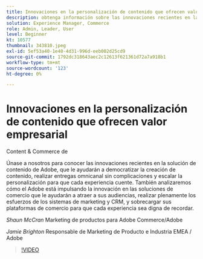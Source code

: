 ```yaml
---
title: Innovaciones en la personalización de contenido que ofrecen valor empresarial
description: obtenga información sobre las innovaciones recientes en la solución de contenido de Adobe y cómo el Adobe está impulsando la innovación en las soluciones de comercio
solution: Experience Manager, Commerce
role: Admin, Leader, User
level: Beginner
kt: 10577
thumbnail: 343810.jpeg
exl-id: 5ef53a40-1e40-4d31-996d-eeb002d25cd9
source-git-commit: 1792dc318643aec2c12613f621361d72a7a918b1
workflow-type: tm+mt
source-wordcount: '123'
ht-degree: 0%

---
```


# Innovaciones en la personalización de contenido que ofrecen valor empresarial

Content &amp; Commerce de

Únase a nosotros para conocer las innovaciones recientes en la solución de contenido de Adobe, que le ayudarán a democratizar la creación de contenido, realizar entregas omnicanal sin complicaciones y escalar la personalización para que cada experiencia cuente.  También analizaremos cómo el Adobe está impulsando la innovación en las soluciones de comercio que le ayudarán a atraer a sus audiencias, realizar plenamente los esfuerzos de los sistemas de marketing y CRM, y sobrecargar sus plataformas de comercio para que cada experiencia sea digna de recordar.

*Shaun McCran* Marketing de productos para Adobe Commerce/Adobe

*Jamie Brighton* Responsable de Marketing de Producto e Industria EMEA / Adobe

>[!VIDEO](https://video.tv.adobe.com/v/343810/?quality=12&learn=on)
